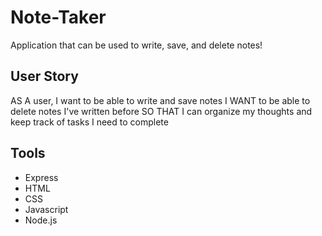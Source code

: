 # Note-Taker
Application that can be used to write, save, and delete notes!

## User Story

AS A user, I want to be able to write and save notes
I WANT to be able to delete notes I've written before
SO THAT I can organize my thoughts and keep track of tasks I need to complete

## Tools
* Express
* HTML
* CSS
* Javascript
* Node.js

